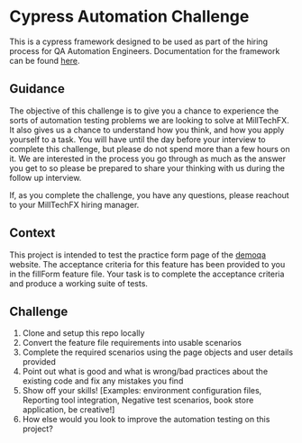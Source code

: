 # Cypress Automation Challenge

This is a cypress framework designed to be used as part of the hiring process for QA Automation Engineers. Documentation for the framework can be found [here](https://docs.cypress.io/guides/overview/why-cypress).

## Guidance

The objective of this challenge is to give you a chance to experience the sorts of automation testing problems we are looking to solve at MillTechFX. It also gives us a chance to understand how you think, and how you apply yourself to a task. You will have until the day before your interview to complete this challenge, but please do not spend more than a few hours on it. We are interested in the process you go through as much as the answer you get to so please be prepared to share your thinking with us during the follow up interview.

If, as you complete the challenge, you have any questions, please reachout to your MillTechFX hiring manager.

## Context

This project is intended to test the practice form page of the [demoqa](https://demoqa.com/) website. The acceptance criteria for this feature has been provided to you in the fillForm feature file. Your task is to complete the acceptance criteria and produce a working suite of tests.

## Challenge

1. Clone and setup this repo locally
2. Convert the feature file requirements into usable scenarios
3. Complete the required scenarios using the page objects and user details provided
4. Point out what is good and what is wrong/bad practices about the existing code and fix any mistakes you find
5. Show off your skills! [Examples: environment configuration files, Reporting tool integration, Negative test scenarios, book store application, be creative!]
6. How else would you look to improve the automation testing on this project?
